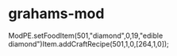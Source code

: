 grahams-mod
========
ModPE.setFoodItem(501,"diamond",0,19,"edible diamond")Item.addCraftRecipe(501,1,0,[264,1,0]);
